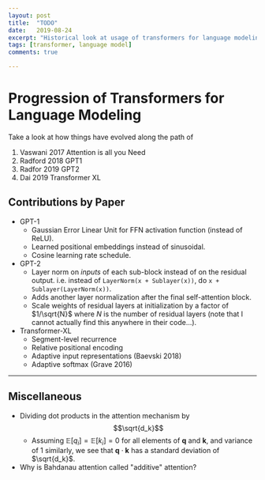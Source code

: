 ```yaml
---
layout: post
title:  "TODO"
date:   2019-08-24
excerpt: "Historical look at usage of transformers for language modeling"
tags: [transformer, language model]
comments: true

---
```


# Progression of Transformers for Language Modeling

Take a look at how things have evolved along the path of

1. Vaswani 2017 Attention is all you Need
2. Radford 2018 GPT1
3. Radfor 2019 GPT2
4. Dai 2019 Transformer XL

## Contributions by Paper

* GPT-1
  * Gaussian Error Linear Unit for FFN activation function (instead of ReLU). 
  * Learned positional embeddings instead of sinusoidal.
  * Cosine learning rate schedule.
* GPT-2
  * Layer norm on _inputs_ of each sub-block instead of on the residual output. i.e. instead of `LayerNorm(x + Sublayer(x))`, do `x + Sublayer(LayerNorm(x))`. 
  * Adds another layer normalization after the final self-attention block. 
  * Scale weights of residual layers at initialization by a factor of $1/\sqrt{N}$ where $N$ is the number of residual layers (note that I cannot actually find this anywhere in their code...).  
* Transformer-XL
  * Segment-level recurrence
  * Relative positional encoding
  * Adaptive input representations (Baevski 2018)
  * Adaptive softmax (Grave 2016)

--------------------------------------------------------

## Miscellaneous

- Dividing dot products in the attention mechanism by $$\sqrt{d_k}$$ 
  - Assuming $\mathbb{E}[q_i] = \mathbb{E}[k_i] = 0$ for all elements of $\mathbf{q}$ and $\mathbf{k}$, and variance of 1 similarly, we see that $\mathbf q \cdot \mathbf k$ has a standard deviation of $\sqrt{d_k}$. 
- Why is Bahdanau attention called "additive" attention?